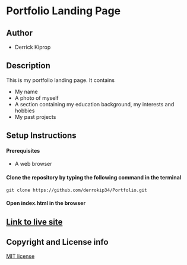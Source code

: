 # Portfolio Landing Page

## Author
- Derrick Kiprop

## Description

This is my portfolio landing page. It contains
- My name
- A photo of myself
- A section containing my education background, my interests and hobbies
- My past projects

## Setup Instructions
#### Prerequisites
- A web browser

#### Clone the repository by typing the following command in the terminal
`git clone https://github.com/derrokip34/Portfolio.git`

#### Open index.html in the browser

## [Link to live site](https://derrokip34.github.io/Portfolio/)

## Copyright and License info

[MIT license]()